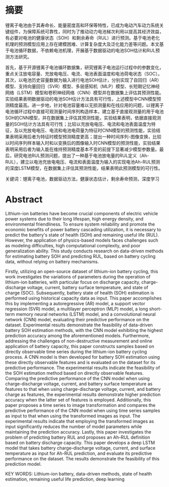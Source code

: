 # 摘要

锂离子电池由于其寿命长、能量密度高和环保等特性，已成为电动汽车动力系统关键组件，为保障系统可靠性，同时为了推动动力电池梯次利用以提高其经济效益，有必要对电池的健康状态（SOH）和剩余寿命（RUL）进行预测。基于电池老化机理的预测模型应用上存在建模困难、计算复杂度大及泛化能力差等问题。本文基于电池循环数据，不依赖电池机理，开展基于数据驱动的电池SOH估计和RUL预测方法研究。

首先，基于开源锂离子电池循环数据集，研究锂离子电池运行过程中的参数变化，重点关注放电容量、充放电电压、电流、电池表面温度和电池荷电状态（SOC）。其次，以电池历史容量数据为输入进行电池SOH估计，分别实现了自回归（AR）模型、支持向量回归（SVR）模型、多层感知机（MLP）模型、长短期记忆神经网络（LSTM）模型和卷积神经网络（CNN）模型并在数据集上评估其预测性能。实验结果表明数据驱动的电池SOH估计方法具有可行性，上述模型中CNN模型预测精度最高。进一步地，针对电池容量难以无损测量和在线应用的问题，以锂离子电池循环过程中直接可观测量时间序列构造样本，建立基于直接观测量的用于电池SOH的CNN模型，并在数据集上评估其预测性能，实验结果表明，依据直接观测量的SOH估计方法具有可行性；比较以充放电电压、电流和电池表面温度为特征，及以充放电电压、电流和电池电荷量为特征时CNN模型的预测性能，实验结果表明采用后者为特征时模型预测精度更高；提出一种时间序列-图像变换，比较以时间序列样本输入时和以变换后的图像输入时CNN模型的预测性能，实验结果表明采用后者为输入能在维持预测精度基本不变的前提下显著减少模型参数量。最后，研究电池RUL预测问题，提出了一种基于电池放电量的RUL定义（Ah-RUL），建立以电池充放电电压、电流和表面温度为输入的实现电池Ah-RUL预测的深度LSTM模型，在数据集上评估其预测性能，结果表明此预测模型的可行性。

关键词：锂离子电池，数据驱动方法，健康状态估计，剩余寿命预测，深度学习

# Abstract

Lithium-ion batteries have become crucial components of electric vehicle power systems due to their long lifespan, high energy density, and environmental friendliness. To ensure system reliability and promote the economic benefits of power battery cascading utilization, it is necessary to predict the battery's state of health (SOH) and remaining useful life (RUL). However, the application of physics-based models faces challenges such as modeling difficulties, high computational complexity, and poor generalization ability. This study conducts research on data-driven methods for estimating battery SOH and predicting RUL, based on battery cycling data, without relying on battery mechanisms.

Firstly, utilizing an open-source dataset of lithium-ion battery cycling, this work investigates the variations of parameters during the operation of lithium-ion batteries, with particular focus on discharge capacity, charge-discharge voltage, current, battery surface temperature, and state of charge (SOC). Subsequently, battery state of health (SOH) estimation is performed using historical capacity data as input. This paper accomplishes this by implementing a autoregressive (AR) model, a support vector regression (SVR) model, a multilayer perceptron (MLP) model, a long short-term memory neural networks (LSTM) model, and a convolutional neural network (CNN) model, evaluating their predictive performance on the dataset. Experimental results demonstrate the feasibility of data-driven battery SOH estimation methods, with the CNN model exhibiting the highest prediction accuracy among the aforementioned models. Furthermore, addressing the challenges of non-destructive measurement and online application of battery capacity, this paper constructs samples based on directly observable time series during the lithium-ion battery cycling process. A CNN model is then developed for battery SOH estimation using these directly observable features and is evaluated on the dataset for its predictive performance. The experimental results indicate the feasibility of the SOH estimation method based on directly observable features. Comparing the predictive performance of the CNN model when using charge-discharge voltage, current, and battery surface temperature as features to that when using charge-discharge voltage, current, and battery charge as features, the experimental results demonstrate higher prediction accuracy when the latter set of features is employed. Additionally, this paper proposes a time series to image transformation and compares the predictive performance of the CNN model when using time series samples as input to that when using the transformed images as input. The experimental results indicate that employing the transformed images as input significantly reduces the number of model parameters while maintaining the prediction accuracy. Lastly, this paper investigates the problem of predicting battery RUL and proposes an Ah-RUL definition based on battery discharge capacity. This paper develops a deep LSTM model that takes battery charge-discharge voltage, current, and surface temperature as input for Ah-RUL prediction, and evaluate its predictive performance on the dataset. The results demonstrate the feasibility of this prediction model.

KEY WORDS: Lithium-ion battery, data-driven methods, state of health estimation, remaining useful life prediction, deep learning